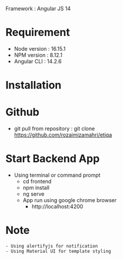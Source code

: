 Framework : Angular JS 14

# Requirement 
- Node version : 16.15.1
- NPM version : 8.12.1
- Angular CLI : 14.2.6

# Installation  

  # Github
  - git pull from repository : git clone https://github.com/rozaimizamahri/etiqa

  # Start Backend App
  - Using terminal or command prompt
    - cd frontend
    - npm install   
    - ng serve
    - App run using google chrome browser
      - http://localhost:4200


# Note 
    - Using alertifyjs for notification
    - Using Material UI for template styling

